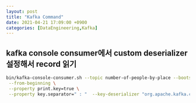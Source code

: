 ```yaml
---
layout: post
title: "Kafka Command"
date: 2021-04-21 17:09:00 +0900
categories: [DataEngineering,Kafka]
---
```


## kafka console consumer에서 custom deserializer 설정해서 record 읽기

``` sh
bin/kafka-console-consumer.sh --topic number-of-people-by-place --bootstrap-server localhost:9092 \
 --from-beginning \
 --property print.key=true \
 --property key.separator=" : "  --key-deserializer "org.apache.kafka.common.serialization.IntegerDeserializer" \  --value-deserializer "org.apache.kafka.common.serialization.IntegerDeserializer"
 ```